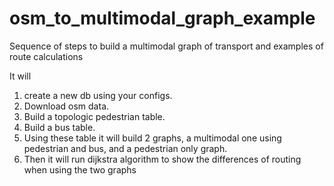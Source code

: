 # osm_to_multimodal_graph_example
Sequence of steps to build a multimodal graph of transport and examples of route calculations

It will
  1. create a new db using your configs.
  2. Download osm data. 
  3. Build a topologic pedestrian table.
  4. Build a bus table.
  5. Using these table it will build 2 graphs, a multimodal one using pedestrian and bus, and a pedestrian only graph.
  6. Then it will run dijkstra algorithm to show the differences of routing when using the two graphs

